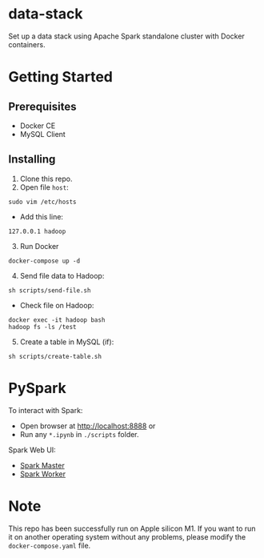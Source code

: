 # data-stack
Set up a data stack using Apache Spark standalone cluster with Docker containers.

# Getting Started

## Prerequisites

- Docker CE
- MySQL Client

## Installing

1. Clone this repo.
2. Open file `host`:

```
sudo vim /etc/hosts
```

- Add this line:

```
127.0.0.1 hadoop
```

3. Run Docker
```
docker-compose up -d
```

4. Send file data to Hadoop:
```
sh scripts/send-file.sh
```
- Check file on Hadoop: 
```
docker exec -it hadoop bash
hadoop fs -ls /test
```

5. Create a table in MySQL (if):
```
sh scripts/create-table.sh
```

# PySpark
To interact with Spark:
- Open browser at [http://localhost:8888](http://localhost:8888) or
- Run any `*.ipynb` in `./scripts` folder.

Spark Web UI:
- [Spark Master](http://localhost:8080)
- [Spark Worker](http://localhost:8081)

# Note
This repo has been successfully run on Apple silicon M1. If you want to run it on another operating system without any problems, please modify the `docker-compose.yaml` file.
<!-- 
pyspark --driver-class-path mysql-connector-java-8.0.24.jar --jars mysql-connector-java-8.0.24.jar

docker exec -it hadoop bash
hadoop fs -ls /test -->
